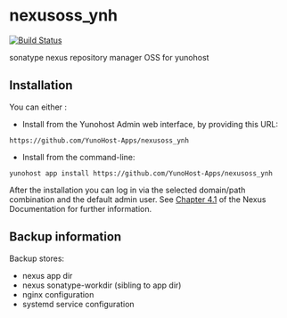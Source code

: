 # nexusoss_ynh
[![Build Status](https://travis-ci.org/YunoHost-Apps/nexusoss_ynh.svg?branch=master)](https://travis-ci.org/YunoHost-Apps/nexusoss_ynh)

sonatype nexus repository manager OSS for yunohost

## Installation

You can either :

* Install from the Yunohost Admin web interface, by providing this URL: 

`https://github.com/YunoHost-Apps/nexusoss_ynh`

* Install from the command-line: 

`yunohost app install https://github.com/YunoHost-Apps/nexusoss_ynh`

After the installation you can log in via the selected domain/path combination and the default admin user.
See [Chapter 4.1](https://books.sonatype.com/nexus-book/3.0/reference/admin.html) of the Nexus Documentation for further information.

## Backup information

Backup stores:

- nexus app dir
- nexus sonatype-workdir (sibling to app dir)
- nginx configuration
- systemd service configuration

